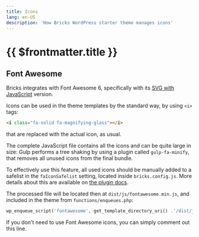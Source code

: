 ```yaml
---
title: Icons
lang: en-US
description: 'How Bricks WordPress starter theme manages icons'
---
```


# {{ $frontmatter.title }}

## Font Awesome

Bricks integrates with Font Awesome 6, specifically with its [SVG with JavaScript](https://fontawesome.com/how-to-use/on-the-web/setup/hosting-font-awesome-yourself#using-svgs) version.

Icons can be used in the theme templates by the standard way, by using `<i>` tags:

```html
<i class="fa-solid fa-magnifying-glass"></i>
```

that are replaced with the actual icon, as usual.

The complete JavaScript file contains all the icons and can be quite large in size: Gulp performs a tree shaking by using a plugin called `gulp-fa-minify`, that removes all unused icons from the final bundle.

To effectively use this feature, all used icons should be manually added to a safelist in the `faIconSafelist` setting, located inside `bricks.config.js`. More details about this are available on [the plugin docs](https://github.com/FA-Minify/gulp-fa-minify).

The processed file will be located then at `dist/js/fontawesome.min.js`, and included in the theme from `functions/enqueues.php`:

```php
wp_enqueue_script('fontawesome', get_template_directory_uri() .'/dist/js/fontawesome.min.js', false, $theme_version, true );
```

If you don't need to use Font Awesome icons, you can simply comment out this line.
